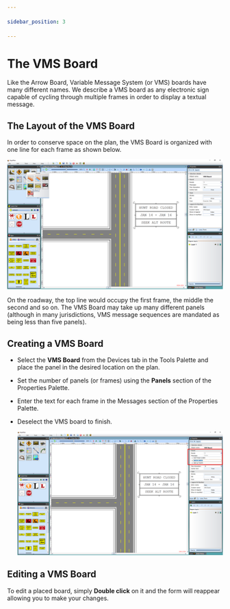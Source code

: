 ```yaml
---

sidebar_position: 3

---
```

# The VMS Board

Like the Arrow Board, Variable Message System (or VMS) boards have many different names. We describe a VMS board as any electronic sign capable of cycling through multiple frames in order to display a textual message.

## The Layout of the VMS Board

In order to conserve space on the plan, the VMS Board is organized with one line for each frame as shown below.

![The_VMS_Board_on_a_Plan](./assets/The_VMS_Board_on_a_Plan.png)

On the roadway, the top line would occupy the first frame, the middle the second and so on. The VMS Board may take up  many different panels (although in many jurisdictions, VMS message sequences are mandated as being less than five panels).

## Creating a VMS Board

- Select the **VMS Board** from the Devices tab in the Tools Palette and place the panel in the desired location on the plan.
- Set the number of panels (or frames) using the **Panels** section of the Properties Palette.
- Enter the text for each frame in the Messages section of the Properties Palette.
- Deselect the VMS board to finish.

    ![Creating_the_VMS_Board](./assets/Creating_the_VMS_Board.png)

## Editing a VMS Board

To edit a placed board, simply **Double click** on it and the form will reappear allowing you to make your changes.
